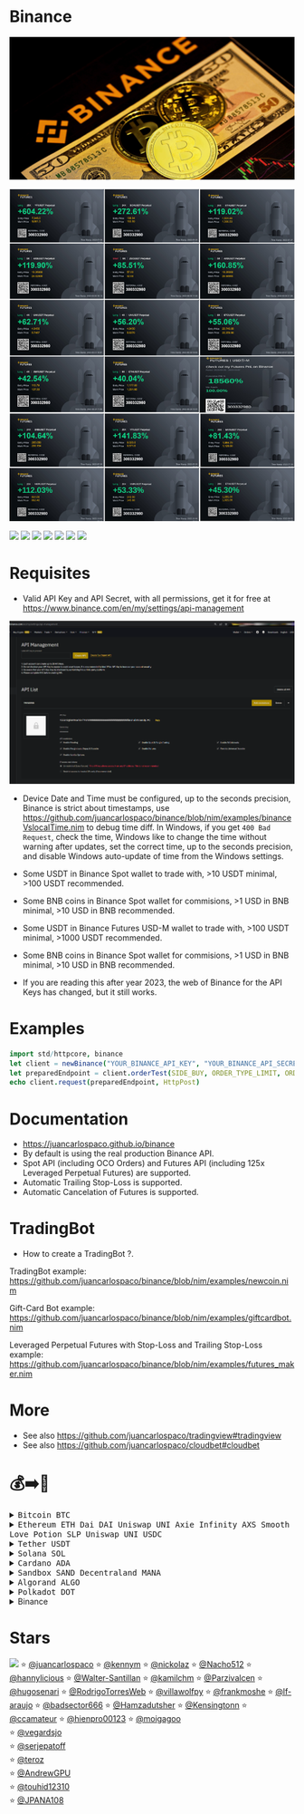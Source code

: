 # Binance

![](https://raw.githubusercontent.com/juancarlospaco/binance/nim/binance.jpg)

![](https://raw.githubusercontent.com/juancarlospaco/binance/nim/futures.png "Leveraged Perpetual Futures")


![](https://github.com/juancarlospaco/binance/actions/workflows/build.yml/badge.svg)
![](https://img.shields.io/github/languages/top/juancarlospaco/binance?style=for-the-badge)
![](https://img.shields.io/github/stars/juancarlospaco/binance?style=for-the-badge)
![](https://img.shields.io/github/languages/code-size/juancarlospaco/binance?style=for-the-badge)
![](https://img.shields.io/github/issues-raw/juancarlospaco/binance?style=for-the-badge)
![](https://img.shields.io/github/issues-pr-raw/juancarlospaco/binance?style=for-the-badge)
![](https://img.shields.io/github/last-commit/juancarlospaco/binance?style=for-the-badge)


# Requisites

- Valid API Key and API Secret, with all permissions, get it for free at https://www.binance.com/en/my/settings/api-management

![](https://raw.githubusercontent.com/juancarlospaco/binance/nim/api_key_web.png)

- Device Date and Time must be configured, up to the seconds precision, Binance is strict about timestamps,
  use https://github.com/juancarlospaco/binance/blob/nim/examples/binanceVslocalTime.nim to debug time diff.
  In Windows, if you get `400 Bad Request`, check the time, Windows like to change the time without warning after updates,
  set the correct time, up to the seconds precision, and disable Windows auto-update of time from the Windows settings.

- Some USDT in Binance Spot wallet to trade with, >10 USDT minimal, >100 USDT recommended.
- Some BNB coins in Binance Spot wallet for commisions, >1 USD in BNB minimal, >10 USD in BNB recommended.
- Some USDT in Binance Futures USD-M wallet to trade with, >100 USDT minimal, >1000 USDT recommended.
- Some BNB coins in Binance Spot wallet for commisions, >1 USD in BNB minimal, >10 USD in BNB recommended.
- If you are reading this after year 2023, the web of Binance for the API Keys has changed, but it still works.


# Examples

```nim
import std/httpcore, binance
let client = newBinance("YOUR_BINANCE_API_KEY", "YOUR_BINANCE_API_SECRET")
let preparedEndpoint = client.orderTest(SIDE_BUY, ORDER_TYPE_LIMIT, ORDER_RESP_TYPE_FULL, $TIME_IN_FORCE_GTC, "1", "BTCUSDT", 0.1, 10_000.00)
echo client.request(preparedEndpoint, HttpPost)
```


# Documentation

- https://juancarlospaco.github.io/binance
- By default is using the real production Binance API.
- Spot API (including OCO Orders) and Futures API (including 125x Leveraged Perpetual Futures) are supported.
- Automatic Trailing Stop-Loss is supported.
- Automatic Cancelation of Futures is supported.


# TradingBot

- How to create a TradingBot ?.

TradingBot example: https://github.com/juancarlospaco/binance/blob/nim/examples/newcoin.nim

Gift-Card Bot example: https://github.com/juancarlospaco/binance/blob/nim/examples/giftcardbot.nim

Leveraged Perpetual Futures with Stop-Loss and Trailing Stop-Loss example:
https://github.com/juancarlospaco/binance/blob/nim/examples/futures_maker.nim


# More

- See also https://github.com/juancarlospaco/tradingview#tradingview
- See also https://github.com/juancarlospaco/cloudbet#cloudbet


# 💰➡️🍕

<details>
<summary title="Send Bitcoin"><kbd> Bitcoin BTC </kbd></summary>

**BEP20 Binance Smart Chain Network BSC**
```
0xb78c4cf63274bb22f83481986157d234105ac17e
```
**BTC Bitcoin Network**
```
1Pnf45MgGgY32X4KDNJbutnpx96E4FxqVi
```
**Lightning Network**
```
juancarlospaco@bitrefill.me
```
</details>

<details>
<summary title="Send Ethereum and DAI"><kbd> Ethereum ETH </kbd> <kbd> Dai DAI </kbd> <kbd> Uniswap UNI </kbd> <kbd> Axie Infinity AXS </kbd> <kbd> Smooth Love Potion SLP </kbd> <kbd> Uniswap UNI </kbd> <kbd> USDC </kbd> </summary>

**BEP20 Binance Smart Chain Network BSC**
```
0xb78c4cf63274bb22f83481986157d234105ac17e
```
**ERC20 Ethereum Network**
```
0xb78c4cf63274bb22f83481986157d234105ac17e
```
</details>
<details>
<summary title="Send Tether"><kbd> Tether USDT </kbd></summary>

**BEP20 Binance Smart Chain Network BSC**
```
0xb78c4cf63274bb22f83481986157d234105ac17e
```
**ERC20 Ethereum Network**
```
0xb78c4cf63274bb22f83481986157d234105ac17e
```
**TRC20 Tron Network**
```
TWGft53WgWvH2mnqR8ZUXq1GD8M4gZ4Yfu
```
</details>
<details>
<summary title="Send Solana"><kbd> Solana SOL </kbd></summary>

**BEP20 Binance Smart Chain Network BSC**
```
0xb78c4cf63274bb22f83481986157d234105ac17e
```
**SOL Solana Network**
```
FKaPSd8kTUpH7Q76d77toy1jjPGpZSxR4xbhQHyCMSGq
```
</details>
<details>
<summary title="Send Cardano"><kbd> Cardano ADA </kbd></summary>

**BEP20 Binance Smart Chain Network BSC**
```
0xb78c4cf63274bb22f83481986157d234105ac17e
```
**ADA Cardano Network**
```
DdzFFzCqrht9Y1r4Yx7ouqG9yJNWeXFt69xavLdaeXdu4cQi2yXgNWagzh52o9k9YRh3ussHnBnDrg7v7W2hSXWXfBhbo2ooUKRFMieM
```
</details>
<details>
<summary title="Send Sandbox"><kbd> Sandbox SAND </kbd> <kbd> Decentraland MANA </kbd></summary>

**ERC20 Ethereum Network**
```
0xb78c4cf63274bb22f83481986157d234105ac17e
```
</details>
<details>
<summary title="Send Algorand"><kbd> Algorand ALGO </kbd></summary>

**ALGO Algorand Network**
```
WM54DHVZQIQDVTHMPOH6FEZ4U2AU3OBPGAFTHSCYWMFE7ETKCUUOYAW24Q
```
</details>
<details>
<summary title="Send Polkadot"><kbd> Polkadot DOT </kbd></summary>

**DOT Network**
```
13GdxHQbQA1K6i7Ctf781nQkhQhoVhGgUnrjn9EvcJnYWCEd
```
**BEP20 Binance Smart Chain Network BSC**
```
0xb78c4cf63274bb22f83481986157d234105ac17e
```
</details>
<details>
<summary title="Send via Binance Pay"> Binance </summary>

[https://pay.binance.com/en/checkout/e92e536210fd4f62b426ea7ee65b49c3](https://pay.binance.com/en/checkout/e92e536210fd4f62b426ea7ee65b49c3 "Send via Binance Pay")
</details>


# Stars

![](https://starchart.cc/juancarlospaco/binance.svg)
:star: [@juancarlospaco](https://github.com/juancarlospaco '2022-02-15')
:star: [@kennym](https://github.com/kennym '2022-02-16')
:star: [@nickolaz](https://github.com/nickolaz '2022-02-18')
:star: [@Nacho512](https://github.com/Nacho512 '2022-02-20')
:star: [@hannylicious](https://github.com/hannylicious '2022-03-02')
:star: [@Walter-Santillan](https://github.com/Walter-Santillan '2022-03-21')
:star: [@kamilchm](https://github.com/kamilchm '2022-03-23')
:star: [@Parzivalcen](https://github.com/Parzivalcen '2022-04-06')
:star: [@hugosenari](https://github.com/hugosenari '2022-05-28')
:star: [@RodrigoTorresWeb](https://github.com/RodrigoTorresWeb '2022-06-25')
:star: [@villawolfpy](https://github.com/villawolfpy '2022-07-11')
:star: [@frankmoshe](https://github.com/frankmoshe '2022-07-13')
:star: [@lf-araujo](https://github.com/lf-araujo '2022-07-28')
:star: [@badsector666](https://github.com/badsector666 '2022-09-24')
:star: [@Hamzadutsher](https://github.com/Hamzadutsher '2022-10-03')
:star: [@Kensingtonn](https://github.com/Kensingtonn '2022-11-09')
:star: [@ccamateur](https://github.com/ccamateur '2022-12-28')
:star: [@hienpro00123](https://github.com/hienpro00123 '2023-01-09')
:star: [@moigagoo](https://github.com/moigagoo '2023-04-06')	
:star: [@vegardsjo](https://github.com/vegardsjo '2023-04-12')	
:star: [@serjepatoff](https://github.com/serjepatoff '2023-04-25')	
:star: [@teroz](https://github.com/teroz '2023-05-03')	
:star: [@AndrewGPU](https://github.com/AndrewGPU '2023-06-13')	
:star: [@touhid12310](https://github.com/touhid12310 '2023-08-12')	
:star: [@JPANA108](https://github.com/JPANA108 '2023-08-22')	
